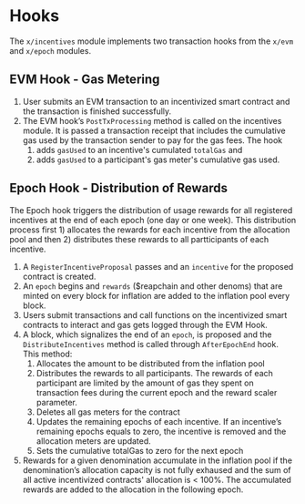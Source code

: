 <!--
order: 5
-->

# Hooks

The `x/incentives` module implements two transaction hooks from the `x/evm` and `x/epoch` modules.

## EVM Hook - Gas Metering

1. User submits an EVM transaction to an incentivized smart contract and the transaction is finished successfully.
2. The EVM hook’s `PostTxProcessing` method is called on the incentives module. It is passed a transaction receipt that includes the cumulative gas used by the transaction sender to pay for the gas fees. The hook
    1. adds `gasUsed` to an incentive's cumulated `totalGas` and
    2. adds `gasUsed` to a participant's gas meter's cumulative gas used.

## Epoch Hook - Distribution of Rewards

The Epoch hook triggers the distribution of usage rewards for all registered incentives at the end of each epoch (one day or one week). This distribution process first 1) allocates the rewards for each incentive from the allocation pool and then 2) distributes these rewards to all partticipants of each incentive.

1. A `RegisterIncentiveProposal` passes and an `incentive` for the proposed contract is created.
2. An `epoch` begins and `rewards` ($reapchain and other denoms) that are minted on every block for inflation are added to the inflation pool every block.
3. Users submit transactions and call functions on the incentivized smart contracts to interact and gas gets logged through the EVM Hook.
4. A block, which signalizes the end of an `epoch`, is proposed and the `DistributeIncentives` method is called through `AfterEpochEnd` hook. This method:
    1. Allocates the amount to be distributed from the inflation pool
    2. Distributes the rewards to all participants. The rewards of each participant are limited by the amount of gas they spent on transaction fees during the current epoch and the reward scaler parameter.
    3. Deletes all gas meters for the contract
    4. Updates the remaining epochs of each incentive. If an incentive’s remaining epochs equals to zero, the incentive is removed and the allocation meters are updated.
    5. Sets the cumulative totalGas to zero for the next epoch
5. Rewards for a given denomination accumulate in the inflation pool if the denomination’s allocation capacity is not fully exhaused and the sum of all active incentivized contracts' allocation is < 100%. The accumulated rewards are added to the allocation in the following epoch.
